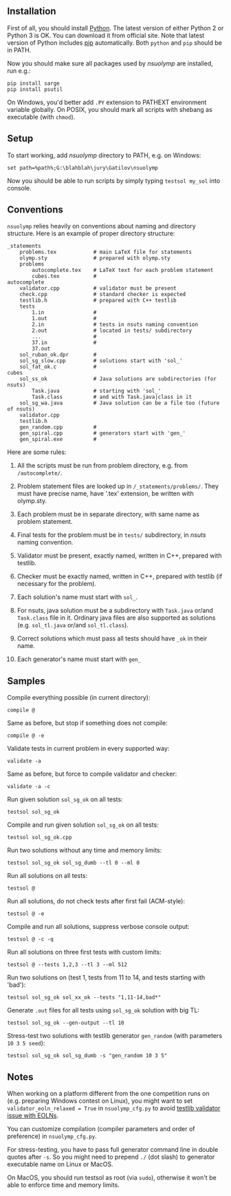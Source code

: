## Installation

First of all, you should install [Python].
The latest version of either Python 2 or Python 3 is OK.
You can download it from official site.
Note that latest version of Python includes [pip] automatically.
Both `python` and `pip` should be in PATH.

Now you should make sure all packages used by *nsuolymp* are installed, run e.g.:

    pip install sarge
    pip install psutil

On Windows, you'd better add `.PY` extension to PATHEXT environment variable globally.
On POSIX, you should mark all scripts with shebang as executable (with `chmod`).


## Setup

To start working, add *nsuolymp* directory to PATH, e.g. on Windows:
	
	set path=%path%;G:\blahblah\jury\Gatilov\nsuolymp

Now you should be able to run scripts by simply typing `testsol my_sol` into console.


## Conventions

`nsuolymp` relies heavily on conventions about naming and directory structure.
Here is an example of proper directory structure:

	_statements
		problems.tex			# main LaTeX file for statements
		olymp.sty				# prepared with olymp.sty
		problems
			autocomplete.tex	# LaTeX text for each problem statement
			cubes.tex           #
	autocomplete
		validator.cpp			# validator must be present
		check.cpp				# standard checker is expected
		testlib.h				# prepared with C++ testlib
		tests
			1.in				#
			1.out				# 
			2.in				# tests in nsuts naming convention
			2.out				# located in tests/ subdirectory
			...					#
			37.in				#
			37.out
		sol_ruban_ok.dpr		#
		sol_sg_slow.cpp			# solutions start with 'sol_'
		sol_fat_ok.c			#
	cubes
		sol_ss_ok				# Java solutions are subdirectories (for nsuts)
			Task.java			# starting with 'sol_'
			Task.class			# and with Task.java|class in it
		sol_sg_wa.java			# Java solution can be a file too (future of nsuts)
		validator.cpp
		testlib.h
		gen_random.cpp			#
		gen_spiral.cpp			# generators start with 'gen_'
		gen_spiral.exe			#


Here are some rules:

1. All the scripts must be run from problem directory, e.g. from `/autocomplete/`.

2. Problem statement files are looked up in `/_statements/problems/`.
   They must have precise name, have '.tex' extension, be written with olymp.sty.

3. Each problem must be in separate directory, with same name as problem statement.

4. Final tests for the problem must be in `tests/` subdirectory, in *nsuts* naming convention.

5. Validator must be present, exactly named, written in C++, prepared with testlib.

6. Checker must be exactly named, written in C++, prepared with testlib (if necessary for the problem).

7. Each solution's name must start with `sol_`.

8. For nsuts, java solution must be a subdirectory with `Task.java` or/and `Task.class` file in it.
   Ordinary java files are also supported as solutions (e.g. `sol_tl.java` or/and `sol_tl.class`).

9. Correct solutions which must pass all tests should have `_ok` in their name.

10. Each generator's name must start with `gen_`


## Samples

Compile everything possible (in current directory):

	compile @

Same as before, but stop if something does not compile:

	compile @ -e

Validate tests in current problem in every supported way:

	validate -a

Same as before, but force to compile validator and checker:

	validate -a -c

Run given solution `sol_sg_ok` on all tests:

	testsol sol_sg_ok

Compile and run given solution `sol_sg_ok` on all tests:

	testsol sol_sg_ok.cpp

Run two solutions without any time and memory limits:

	testsol sol_sg_ok sol_sg_dumb --tl 0 --ml 0

Run all solutions on all tests:

	testsol @

Run all solutions, do not check tests after first fail (ACM-style):

	testsol @ -e

Compile and run all solutions, suppress verbose console output:

	testsol @ -c -q

Run all solutions on three first tests with custom limits:

	testsol @ --tests 1,2,3 --tl 3 --ml 512

Run two solutions on (test 1, tests from 11 to 14, and tests starting with 'bad'):

	testsol sol_sg_ok sol_xx_ok --tests "1,11-14,bad*"

Generate `.out` files for all tests using `sol_sg_ok` solution with big TL:

	testsol sol_sg_ok --gen-output --tl 10

Stress-test two solutions with testlib generator `gen_random` (with parameters `10 3 5 seed`):

	testsol sol_sg_ok sol_sg_dumb -s "gen_random 10 3 5"


## Notes

When working on a platform different from the one competition runs on (e.g. preparing Windows contest on Linux),
you might want to set `validator_eoln_relaxed = True` in `nsuolymp_cfg.py` to avoid [testlib validator issue with EOLNs].

You can customize compilation (compiler parameters and order of preference) in `nsuolymp_cfg.py`.

For stress-testing, you have to pass full generator command line in double quotes after `-s`.
So you might need to prepend `./` (dot slash) to generator executable name on Linux or MacOS.

On MacOS, you should run testsol as root (via `sudo`), otherwise it won't be able to enforce time and memory limits.


 [Python]: https://www.python.org/downloads/
 [pip]: https://pip.pypa.io/en/stable/installing/
 [testlib validator issue with EOLNs]: https://github.com/MikeMirzayanov/testlib/pull/49